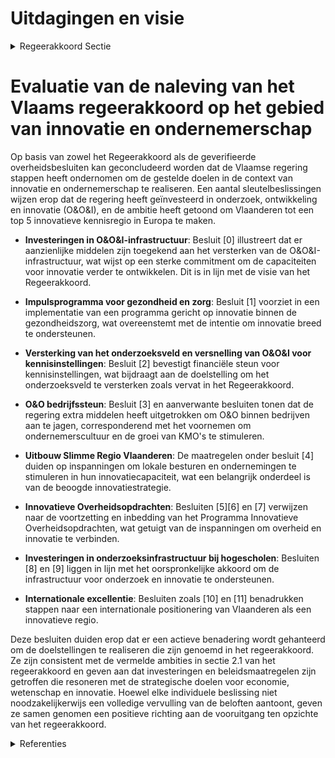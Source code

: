 # Uitdagingen en visie

<details>
        <summary>Regeerakkoord Sectie </summary>
        <p>2.1 Uitdagingen en visie We leven in een tijd van baanbrekende weten-schappelijke ontdekkingen, razendsnelle techno-logische ontwikkeling, en een sterke maatschap-pelijke vooruitgang. Tegelijkertijd worden we geconfronteerd met nieuwe uitdagingen zoals klimaat, mobiliteit, welzijn en internationale concurrentiekracht die nieuwe, hoge verwach-tingen stellen aan ons innovatiesysteem. We moeten het Vlaamse innovatie-ecosysteem1 verder blijven uitbouwen, door het aanjagen van een nog intensere samenwerking, waarin ook overheid en burgers nog actiever hun rol spelen. We waarderen ondernemerschap en stimuleren de ondernemerscultuur in Vlaanderen en de groei van onze kmo’s. We blijven inspanningen doen om eventuele drempels die kmo’s ondervinden bij innoveren en ondernemen verder weg te werken. We besteden daarbij bijzondere aandacht aan het verbreden van de innovatiebasis naar kleine bedrijven, het herstel van de productiviteitsgroei maar ook aan het risico van externe schokken voor de economie, zoals omwille van de Brexit. Internationale excellentie blijft het belangrijkste streven in ons Vlaams onderzoeksbeleid, in zowel fundamenteel als toegepast onderzoek. Om een antwoord te bieden aan de uitdagingen waarmee we geconfronteerd worden, scharen we ons achter de doelstellingen inzake economie, wetenschap en innovatie die opgenomen zijn in Vizier 2030 – Een 2030 doelstellingenkader voor Vlaanderen. We laten Vlaanderen doorstoten tot de top 5 van innovatieve kennisregio’s in Europa, zoals aanbevolen door de Vlaamse Adviesraad Innoveren en Ondernemen (VARIO) en gedefini-eerd in de Regional Innovation Scoreboard van de EU (RIS). Deze ambitie wordt de centrale toetssteen van ons innovatiebeleid. We baseren ons beleid op feiten en cijfers, en empirische evidentie, benchmarken met de Europese top. We hebben permanente aandacht voor het monitoren, bewaken en verhogen van de doel-matigheid van ons beleid. We stellen op basis van de RIS een set van strategische beleidsindi-catoren samen waarmee we het realiseren van onze ambities opvolgen, en op basis waarvan we het beleid kunnen sturen, vormgeven en evalu-eren. We vragen daarvoor een voorzet aan de VARIO, waarbij we de planning hiervan afstemmen met de VARIO en de SERV en voor-zien in een transparante rapportering. We willen immers de impact van het economisch – en innovatiebeleid versterken. Via een gerichte monitoring volgen we ook op in welke mate onze beleidsinstrumenten en O&O-investeringen bijdragen aan de maatschappelijke en economi-sche uitdagingen die Vlaanderen wil aanpakken. Om een top 5 innovatieve kennisregio te worden moeten we de middelen ook op de meest doelma-tige wijze blijven inzetten. Dit is een gezamenlijke verantwoordelijkheid van alle actoren in het Vlaamse onderzoeks-, ontwikkelings- en innovatie-veld, en vergt een permanent kritische blik naar de inzet van de beschikbare middelen en de manier waarop de actoren hiermee bijdragen aan het realiseren van onze doelstellingen. Dit bereiken we onder meer via uitgaventoetsen en gestandaardi-seerde en systemische impactanalyses. Middelen van minder performante programma’s en actoren zullen we heroriënteren en inzetten waar ze een hogere output en meerwaarde realiseren. Bovendien ontwikkelen we systeemevaluaties om na te gaan in welke mate de programma’s/ actoren/structuren/instrumenten bijdragen tot het behalen van de doelstellingen op het niveau van het beleidsniveau en de langetermijnstrategie van de Vlaamse regering. Een belangrijke randvoorwaarde om deze doelstelling te realiseren is de beschikbaarheid van voldoende middelen. We trekken de ambitie uit vorige legislaturen door en verhogen de budgetten voor onderzoek, ontwikkeling en innovatie (O&O&I) om tegen het einde van de legislatuur de 3% norm voor de gezamenlijke O&O-investeringen van overheid en onderne-mingen te bereiken. We zullen de daartoe binnen het Hermesfonds voorziene budgetten ook maximaal richten op O&O. De afgelopen jaren bouwden we aan een co-crea-tief en transformatief O&O&I-model waarbij de vier actoren binnen de “quadruple helix”2 – kennisinstellingen, ondernemingen, overheden en burgers – actief samenwerken met het oog op maximale economische en maatschappelijke impact. De volgende legislatuur bouwen we hierop verder, met een beleidsaanpak die inzet op drie strategische krachtlijnen; (I) Ruimte geven aan ondernemingen om te ondernemen, innoveren en internationaliseren; (II) Verder investeren in gunstige omgevings-factoren voor een sterk O&O&I-systeem; (III) Verder investeren in de interactie tussen de actoren van het O&O&I-systeem. </p>
        </details> 

# Evaluatie van de naleving van het Vlaams regeerakkoord op het gebied van innovatie en ondernemerschap

Op basis van zowel het Regeerakkoord als de geverifieerde overheidsbesluiten kan geconcludeerd worden dat de Vlaamse regering stappen heeft ondernomen om de gestelde doelen in de context van innovatie en ondernemerschap te realiseren. Een aantal sleutelbeslissingen wijzen erop dat de regering heeft geïnvesteerd in onderzoek, ontwikkeling en innovatie (O&O&I), en de ambitie heeft getoond om Vlaanderen tot een top 5 innovatieve kennisregio in Europa te maken.

- **Investeringen in O&O&I-infrastructuur**: Besluit \[0\] illustreert dat er aanzienlijke middelen zijn toegekend aan het versterken van de O&O&I-infrastructuur, wat wijst op een sterke commitment om de capaciteiten voor innovatie verder te ontwikkelen. Dit is in lijn met de visie van het Regeerakkoord.

- **Impulsprogramma voor gezondheid en zorg**: Besluit \[1\] voorziet in een implementatie van een programma gericht op innovatie binnen de gezondheidszorg, wat overeenstemt met de intentie om innovatie breed te ondersteunen.

- **Versterking van het onderzoeksveld en versnelling van O&O&I voor kennisinstellingen**: Besluit \[2\] bevestigt financiële steun voor kennisinstellingen, wat bijdraagt aan de doelstelling om het onderzoeksveld te versterken zoals vervat in het Regeerakkoord.

- **O&O bedrijfssteun**: Besluit \[3\] en aanverwante besluiten tonen dat de regering extra middelen heeft uitgetrokken om O&O binnen bedrijven aan te jagen, corresponderend met het voornemen om ondernemerscultuur en de groei van KMO's te stimuleren.

- **Uitbouw Slimme Regio Vlaanderen**: De maatregelen onder besluit \[4\] duiden op inspanningen om lokale besturen en ondernemingen te stimuleren in hun innovatiecapaciteit, wat een belangrijk onderdeel is van de beoogde innovatiestrategie.

- **Innovatieve Overheidsopdrachten**: Besluiten \[5\]\[6\] en \[7\] verwijzen naar de voortzetting en inbedding van het Programma Innovatieve Overheidsopdrachten, wat getuigt van de inspanningen om overheid en innovatie te verbinden.

- **Investeringen in onderzoeksinfrastructuur bij hogescholen**: Besluiten \[8\] en \[9\] liggen in lijn met het oorspronkelijke akkoord om de infrastructuur voor onderzoek en innovatie te ondersteunen.

- **Internationale excellentie**: Besluiten zoals \[10\] en \[11\] benadrukken stappen naar een internationale positionering van Vlaanderen als een innovatieve regio.

Deze besluiten duiden erop dat er een actieve benadering wordt gehanteerd om de doelstellingen te realiseren die zijn genoemd in het regeerakkoord. Ze zijn consistent met de vermelde ambities in sectie 2.1 van het regeerakkoord en geven aan dat investeringen en beleidsmaatregelen zijn getroffen die resoneren met de strategische doelen voor economie, wetenschap en innovatie. Hoewel elke individuele beslissing niet noodzakelijkerwijs een volledige vervulling van de beloften aantoont, geven ze samen genomen een positieve richting aan de vooruitgang ten opzichte van het regeerakkoord.

<details>
        <summary> Referenties</summary>
        **[\[0\]](https://beslissingenvlaamseregering.vlaanderen.be/?search=Plan%20Vlaamse%20Veerkracht%3A%20Investeringsimpuls%20in%20O%26O%26I-infrastructuur%20%28Onderzoek%2C%20ontwikkeling%20en%20innovatie%29%20in%20Vlaanderen&dateOption=select&startDate=2021-07-09T08%3A00%3A00Z&endDate=2021-07-09T08%3A00%3A00Z)** : **(2021-07-09)** Plan Vlaamse Veerkracht: Investeringsimpuls in O&O&I-infrastructuur (Onderzoek, ontwikkeling en innovatie) in Vlaanderen 

**[\[1\]](https://beslissingenvlaamseregering.vlaanderen.be/?search=Plan%20Vlaamse%20Veerkracht%3A%20Impulsprogramma%20-%20Innovatie%20in%20gezondheid%20en%20zorg&dateOption=select&startDate=2021-06-18T08%3A00%3A00Z&endDate=2021-06-18T08%3A00%3A00Z)** : **(2021-06-18)** Plan Vlaamse Veerkracht: Impulsprogramma - Innovatie in gezondheid en zorg 

**[\[2\]](https://beslissingenvlaamseregering.vlaanderen.be/?search=Plan%20Vlaamse%20Veerkracht%3A%20Versterking%20Onderzoeksveld%20en%20versnelling%20O%26O%26I%20voor%20universiteiten%20en%20kennisinstellingen&dateOption=select&startDate=2021-07-09T08%3A00%3A00Z&endDate=2021-07-09T08%3A00%3A00Z)** : **(2021-07-09)** Plan Vlaamse Veerkracht: Versterking Onderzoeksveld en versnelling O&O&I voor universiteiten en kennisinstellingen 

**[\[3\]](https://beslissingenvlaamseregering.vlaanderen.be/?search=Plan%20Vlaamse%20Veerkracht%3A%20O%26O%20bedrijfssteun%20Vlaams%20Agentschap%20Innoveren%20en%20Ondernemen%20%28VLAIO%29&dateOption=select&startDate=2022-10-14T08%3A00%3A00Z&endDate=2022-10-14T08%3A00%3A00Z)** : **(2022-10-14)** Plan Vlaamse Veerkracht: O&O bedrijfssteun Vlaams Agentschap Innoveren en Ondernemen (VLAIO) 

**[\[4\]](https://beslissingenvlaamseregering.vlaanderen.be/?search=Plan%20Vlaamse%20Veerkracht%3A%20Uitbouw%20Slimme%20Regio%20Vlaanderen%20door%20samenbrengen%20innovatiecapaciteit%20ondernemingen%20en%20stimuleren%20implementatie%20en%20kennisopbouw%20bij%20lokale%20besturen&dateOption=select&startDate=2021-06-04T08%3A00%3A00Z&endDate=2021-06-04T08%3A00%3A00Z)** : **(2021-06-04)** Plan Vlaamse Veerkracht: Uitbouw Slimme Regio Vlaanderen door samenbrengen innovatiecapaciteit ondernemingen en stimuleren implementatie en kennisopbouw bij lokale besturen 

**[\[5\]](https://beslissingenvlaamseregering.vlaanderen.be/?search=Verderzetting%20van%20het%20Programma%20Innovatieve%20Overheidsopdrachten%20als%20regulier%20innovatie-instrument%20binnen%20de%20VLAIO-werking&dateOption=select&startDate=2022-12-23T09%3A00%3A00Z&endDate=2022-12-23T09%3A00%3A00Z)** : **(2022-12-23)** Verderzetting van het Programma Innovatieve Overheidsopdrachten als regulier innovatie-instrument binnen de VLAIO-werking 

**[\[6\]](https://beslissingenvlaamseregering.vlaanderen.be/?search=Regeling%20cofinanciering%20Programma%20Innovatieve%20Overheidsopdrachten%20%28PIO%29&dateOption=select&startDate=2023-12-08T09%3A00%3A00Z&endDate=2023-12-08T09%3A00%3A00Z)** : **(2023-12-08)** Regeling cofinanciering Programma Innovatieve Overheidsopdrachten (PIO) 

**[\[7\]](https://beslissingenvlaamseregering.vlaanderen.be/?search=Het%20Programma%20Innovatieve%20Overheidsopdrachten%20%28PIO%29%3A%20plan%20van%20aanpak%202024-2025&dateOption=select&startDate=2023-12-08T09%3A00%3A00Z&endDate=2023-12-08T09%3A00%3A00Z)** : **(2023-12-08)** Het Programma Innovatieve Overheidsopdrachten (PIO): plan van aanpak 2024-2025 

**[\[8\]](https://beslissingenvlaamseregering.vlaanderen.be/?search=Plan%20Vlaamse%20Veerkracht%3A%20Investeringen%20in%20onderzoeksinfrastructuur%20bij%20hogescholen&dateOption=select&startDate=2022-06-03T08%3A00%3A00Z&endDate=2022-06-03T08%3A00%3A00Z)** : **(2022-06-03)** Plan Vlaamse Veerkracht: Investeringen in onderzoeksinfrastructuur bij hogescholen 

**[\[9\]](https://beslissingenvlaamseregering.vlaanderen.be/?search=Plan%20Vlaamse%20Veerkracht%3A%203%20miljoen%20euro%20voor%20versterking%20onderzoeksinfrastructuur%20hogescholen&dateOption=select&startDate=2021-04-23T08%3A00%3A00Z&endDate=2021-04-23T08%3A00%3A00Z)** : **(2021-04-23)** Plan Vlaamse Veerkracht: 3 miljoen euro voor versterking onderzoeksinfrastructuur hogescholen 

**[\[10\]](https://beslissingenvlaamseregering.vlaanderen.be/?search=Visienota%20%27Internationaal%20beurzenprogramma%27&dateOption=select&startDate=2021-07-09T08%3A00%3A00Z&endDate=2021-07-09T08%3A00%3A00Z)** : **(2021-07-09)** Visienota 'Internationaal beurzenprogramma' 

**[\[11\]](https://beslissingenvlaamseregering.vlaanderen.be/?search=Visienota%20%E2%80%98Naar%20een%20versterkte%20concurrentiekracht%20van%20de%20Europese%20Industrie%E2%80%99&dateOption=select&startDate=2023-02-03T09%3A00%3A00Z&endDate=2023-02-03T09%3A00%3A00Z)** : **(2023-02-03)** Visienota ‘Naar een versterkte concurrentiekracht van de Europese Industrie’ 
        </details> 

